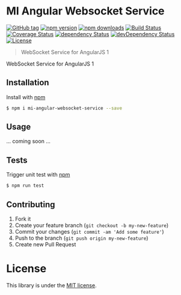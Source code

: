 # MI Angular Websocket Service

[![GitHub tag][github-image-tag]][github-url]
[![npm version][npm-image-version]][npm-url]
[![npm downloads][npm-image-downloads]][npm-url]
[![Build Status][travis-image-status]][travis-url]
[![Coverage Status](https://coveralls.io/repos/MovingImage24/mi-angular-websocket-service/badge.svg?branch=master&service=github)](https://coveralls.io/github/MovingImage24/mi-angular-websocket-service?branch=master)
[![dependency Status](https://david-dm.org/MovingImage24/mi-angular-websocket-service/status.svg)](https://david-dm.org/MovingImage24/mi-angular-websocket-service#info=dependencies)
[![devDependency Status](https://david-dm.org/MovingImage24/mi-angular-websocket-service/dev-status.svg)](https://david-dm.org/MovingImage24/mi-angular-websocket-service#info=devDependencies)
[![License](https://img.shields.io/github/license/MovingImage24/mi-angular-websocket-service.svg)](https://github.com/MovingImage24/mi-angular-websocket-service/blob/master/LICENSE)

> WebSocket Service for AngularJS 1

WebSocket Service for AngularJS 1


## Installation

Install with [npm](https://www.npmjs.com/)

```sh
$ npm i mi-angular-websocket-service --save
```


## Usage

... coming soon ...



## Tests

Trigger unit test with [npm](https://www.npmjs.com/)

```sh
$ npm run test
```


## Contributing

1. Fork it
2. Create your feature branch (`git checkout -b my-new-feature`)
3. Commit your changes (`git commit -am 'Add some feature'`)
4. Push to the branch (`git push origin my-new-feature`)
5. Create new Pull Request


# License

This library is under the [MIT license](https://github.com/MovingImage24/mi-angular-websocket-service/blob/master/LICENSE).


[github-image-tag]: https://img.shields.io/github/tag/MovingImage24/mi-angular-websocket-service.svg?style=flat-square
[github-url]: https://github.com/MovingImage24/mi-angular-websocket-service
[npm-image-version]: https://img.shields.io/npm/v/mi-angular-websocket-service.svg?style=flat-square
[npm-image-downloads]: https://img.shields.io/npm/dm/mi-angular-websocket-service.svg?style=flat-square
[npm-url]: https://www.npmjs.com/package/mi-angular-websocket-service
[travis-image-status]: https://img.shields.io/travis/MovingImage24/mi-angular-websocket-service.svg?style=flat-square
[travis-url]: https://travis-ci.org/MovingImage24/mi-angular-websocket-service
